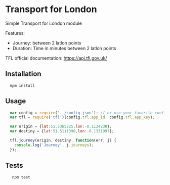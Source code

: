 Transport for London
=========

Simple Transport for London module

Features:
* Journey: between 2 latlon points
* Duration: Time in minutes between 2 latlon points

TFL official documentation: https://api.tfl.gov.uk/

## Installation

```shell
  npm install
```

## Usage

```js
  var config = require('../config.json'); // or use your favorite config system
  var tfl = require('tfl')(config.tfl.app_id, config.tfl.app_key);

  var origin = {lat:51.5365225,lon:-0.1124238};
  var destiny = {lat:51.5111398,lon:-0.1331997};

  tfl.journey(origin, destiny, function(err, j) {
    console.log('Journey', j.journeys);
  });

```

## Tests

```shell
   npm test
```
